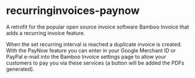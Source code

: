 # recurringinvoices-paynow
A retrofit for the popular open source invoice software Bamboo Invoice that adds a recurring invoice feature. 

When the set recurring interval is reached a duplicate invoice is created. With the PayNow feature you can enter in your Google Merchant ID or PayPal e-mail into the Bamboo Invoice settings page to allow your customers to pay you via these services (a button will be added the PDFs generated).
